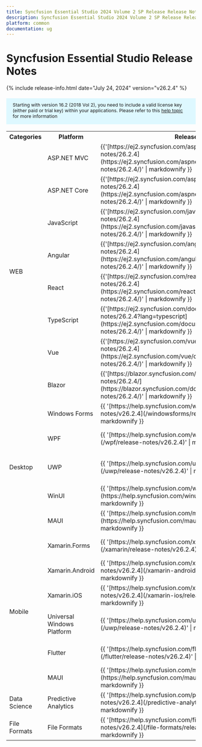 ```yaml
---
title: Syncfusion Essential Studio 2024 Volume 2 SP Release Release Notes  
description: Syncfusion Essential Studio 2024 Volume 2 SP Release Release Notes  
platform: common
documentation: ug
---
```


# Syncfusion Essential Studio  Release Notes  

{% include release-info.html date="July 24, 2024"   version="v26.2.4" %} 

<style>
#license {
    font-size: .88em!important;
margin-top: 1.5em;     margin-bottom: 1.5em;
    background-color: #def8ff;
    padding: 10px 17px 14px;
}
</style>

<div id="license">
Starting with version 16.2 (2018 Vol 2), you need to include a valid license key (either paid or trial key) within your applications. 
Please refer to this <a href="/common/essential-studio/licensing/license-key">help topic</a> for more information 
</div>



<table>
<tr>
<th>
Categories</th><th>
Platform</th><th>
Release Notes</th><th>
Read Me</th></tr>
<tr>
<td rowspan="8">
WEB 
</td>
<td>
ASP.NET MVC
</td>
<td>{{'[https://ej2.syncfusion.com/aspnetmvc/documentation/release-notes/26.2.4](https://ej2.syncfusion.com/aspnetmvc/documentation/release-notes/26.2.4/)' | markdownify }}
</td>
<td>{{'[http://files2.syncfusion.com/Installs/v26.2.4/ReadMe/web/ASPMVC.html](http://files2.syncfusion.com/Installs/v26.2.4/ReadMe/web/ASPMVC.html)' | markdownify }}
</td>
</tr>
<tr>
<td>
ASP.NET Core	
</td>
<td>{{'[https://ej2.syncfusion.com/aspnetcore/documentation/release-notes/26.2.4](https://ej2.syncfusion.com/aspnetcore/documentation/release-notes/26.2.4/)' | markdownify }}
</td>
<td>{{'[http://files2.syncfusion.com/Installs/v26.2.4/ReadMe/web/ASPNETCORE.html](http://files2.syncfusion.com/Installs/v26.2.4/ReadMe/web/ASPNETCORE.html)' | markdownify }}
</td>
</tr>
<tr>
<td>
JavaScript
</td>
<td>{{'[https://ej2.syncfusion.com/javascript/documentation/release-notes/26.2.4](https://ej2.syncfusion.com/javascript/documentation/release-notes/26.2.4/)' | markdownify }}
</td>
<td>{{'[http://files2.syncfusion.com/Installs/v26.2.4/ReadMe/web/JavaScript.html](http://files2.syncfusion.com/Installs/v26.2.4/ReadMe/web/JavaScript.html)' | markdownify }}
</td>
</tr>
<tr>
<td>
Angular
</td>
<td>{{'[https://ej2.syncfusion.com/angular/documentation/release-notes/26.2.4](https://ej2.syncfusion.com/angular/documentation/release-notes/26.2.4/)' | markdownify }}
</td>
<td>{{'[http://files2.syncfusion.com/Installs/v26.2.4/ReadMe/web/Angular.html](http://files2.syncfusion.com/Installs/v26.2.4/ReadMe/web/Angular.html)' | markdownify }}
</td>
</tr>
<tr>
<td>
React
</td>
<td>{{'[https://ej2.syncfusion.com/react/documentation/release-notes/26.2.4](https://ej2.syncfusion.com/react/documentation/release-notes/26.2.4/)' | markdownify }}
</td>
<td>{{'[http://files2.syncfusion.com/Installs/v26.2.4/ReadMe/web/React.html](http://files2.syncfusion.com/Installs/v26.2.4/ReadMe/web/React.html)' | markdownify }}
</td>
</tr>
<tr>
<td>
TypeScript
</td>
<td>{{'[https://ej2.syncfusion.com/documentation/release-notes/26.2.4?lang=typescript](https://ej2.syncfusion.com/documentation/release-notes/26.2.4/)' | markdownify }}
</td>
<td>{{'[http://files2.syncfusion.com/Installs/v26.2.4/ReadMe/web/TypeScript.html](http://files2.syncfusion.com/Installs/v26.2.4/ReadMe/web/TypeScript.html)' | markdownify }}
</td>
</tr>
<tr>
<td>
Vue
</td>
<td>{{'[https://ej2.syncfusion.com/vue/documentation/release-notes/26.2.4](https://ej2.syncfusion.com/vue/documentation/release-notes/26.2.4/)' | markdownify }}
</td>
<td>{{'[http://files2.syncfusion.com/Installs/v26.2.4/ReadMe/web/Vue.html](http://files2.syncfusion.com/Installs/v26.2.4/ReadMe/web/Vue.html)' | markdownify }}
</td>
</tr>
<tr>
<td>
Blazor
</td>
<td>{{'[https://blazor.syncfusion.com/documentation/release-notes/26.2.4/](https://blazor.syncfusion.com/documentation/release-notes/26.2.4/)' | markdownify }}
</td>
<td>{{'[http://files2.syncfusion.com/Installs/v26.2.4/ReadMe/web/Blazor.html](http://files2.syncfusion.com/Installs/v26.2.4/ReadMe/web/Blazor.html)' | markdownify }}
</td>
</tr>
<tr>
<td rowspan="5">
Desktop
</td>
<td>
Windows Forms
</td>
<td>{{ '[https://help.syncfusion.com/windowsforms/release-notes/v26.2.4](/windowsforms/release-notes/v26.2.4)' | markdownify }}
</td>
<td>{{ '[http://files2.syncfusion.com/Installs/v26.2.4/ReadMe/WindowsForms.html](http://files2.syncfusion.com/Installs/v26.2.4/ReadMe/WindowsForms.html)' | markdownify }}
</td>
</tr>
<tr>
<td>
WPF
</td>
<td>{{ '[https://help.syncfusion.com/wpf/release-notes/v26.2.4](/wpf/release-notes/v26.2.4)' | markdownify }}
</td>
<td>{{ '[http://files2.syncfusion.com/Installs/v26.2.4/ReadMe/WPF.html](http://files2.syncfusion.com/Installs/v26.2.4/ReadMe/WPF.html)' | markdownify }}
</td>
</tr>
<tr>
<td>
UWP
</td>
<td>{{ '[https://help.syncfusion.com/uwp/release-notes/v26.2.4](/uwp/release-notes/v26.2.4)' | markdownify }}
</td>
<td>{{ '[http://files2.syncfusion.com/Installs/v26.2.4/ReadMe/UniversalWindows.html](http://files2.syncfusion.com/Installs/v26.2.4/ReadMe/UniversalWindows.html)' | markdownify }}
</td>
</tr>
<tr>
<td>
WinUI
</td>
<td>{{ '[https://help.syncfusion.com/winui/release-notes/v26.2.4](https://help.syncfusion.com/winui/release-notes/v26.2.4)' | markdownify }}
</td>
<td>{{ '[http://files2.syncfusion.com/Installs/v26.2.4/ReadMe/WinUI.html](http://files2.syncfusion.com/Installs/v26.2.4/ReadMe/WinUI.html)' | markdownify }}
</td>
</tr>
<tr>
<td>
MAUI
</td>
<td>{{ '[https://help.syncfusion.com/maui/release-notes/v26.2.4](https://help.syncfusion.com/maui/release-notes/v26.2.4)' | markdownify }}
</td>
<td>{{ '[http://files2.syncfusion.com/Installs/v26.2.4/ReadMe/.NETMAUI.html](http://files2.syncfusion.com/Installs/v26.2.4/ReadMe/.NETMAUI.html)' | markdownify }}
</td>
</tr>
<tr>
<td rowspan="6">
Mobile
</td>
<td>
Xamarin.Forms
</td>
<td>{{ '[https://help.syncfusion.com/xamarin/release-notes/v26.2.4](/xamarin/release-notes/v26.2.4)' | markdownify }}
</td>
<td>{{ '[http://files2.syncfusion.com/Installs/v26.2.4/ReadMe/Xamarin_Forms.html](http://files2.syncfusion.com/Installs/v26.2.4/ReadMe/Xamarin_Forms.html)' | markdownify }}
</td>
</tr>
<tr>
<td>
Xamarin.Android
</td>
<td>{{ '[https://help.syncfusion.com/xamarin-android/release-notes/v26.2.4](/xamarin-android/release-notes/v26.2.4)' | markdownify }}
</td>
<td>{{ '[http://files2.syncfusion.com/Installs/v26.2.4/ReadMe/Xamarin_Forms.html](http://files2.syncfusion.com/Installs/v26.2.4/ReadMe/Xamarin_Forms.html)' | markdownify }}
</td>
</tr>
<tr>
<td>
Xamarin.iOS
</td>
<td>{{ '[https://help.syncfusion.com/xamarin-ios/release-notes/v26.2.4](/xamarin-ios/release-notes/v26.2.4)' | markdownify }}
</td>
<td>{{ '[http://files2.syncfusion.com/Installs/v26.2.4/ReadMe/Xamarin_Forms.html](http://files2.syncfusion.com/Installs/v26.2.4/ReadMe/Xamarin_Forms.html)' | markdownify }}
</td>
</tr>
<tr>
<td>
Universal Windows Platform
</td>
<td>{{ '[https://help.syncfusion.com/uwp/release-notes/v26.2.4](/uwp/release-notes/v26.2.4)' | markdownify }}
</td>
<td>{{ '[http://files2.syncfusion.com/Installs/v26.2.4/ReadMe/UniversalWindows.html](http://files2.syncfusion.com/Installs/v26.2.4/ReadMe/UniversalWindows.html)' | markdownify }}
</td>
</tr>
<tr>
<td>
Flutter
</td>
<td>{{ '[https://help.syncfusion.com/flutter/release-notes/v26.2.4](/flutter/release-notes/v26.2.4)' | markdownify }}
</td>
<td>{{ '[http://files2.syncfusion.com/Installs/v26.2.4/ReadMe/Flutter.html](http://files2.syncfusion.com/Installs/v26.2.4/ReadMe/Flutter.html)' | markdownify }}
</td>
</tr>
<tr>
<td>
MAUI
</td>
<td>{{ '[https://help.syncfusion.com/maui/release-notes/v26.2.4](https://help.syncfusion.com/maui/release-notes/v26.2.4)' | markdownify }}
</td>
<td>{{ '[http://files2.syncfusion.com/Installs/v26.2.4/ReadMe/.NETMAUI.html](http://files2.syncfusion.com/Installs/v26.2.4/ReadMe/.NETMAUI.html)' | markdownify }}
</td>
</tr>



<tr>
<td>
Data Science
</td>
<td>
Predictive Analytics
</td>
<td>{{ '[https://help.syncfusion.com/predictive-analytics/release-notes/v26.2.4](/predictive-analytics/release-notes/v26.2.4)' | markdownify }}
</td>
<td>
</td>
</tr>
<tr>
<td>
File Formats
</td>
<td>
File Formats
</td>
<td>{{ '[https://help.syncfusion.com/file-formats/release-notes/v26.2.4](/file-formats/release-notes/v26.2.4)' | markdownify }}
</td>
<td>
</td>
</tr>
</table>